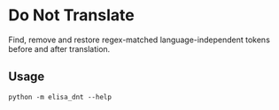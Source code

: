 # Do Not Translate

Find, remove and restore regex-matched language-independent tokens before and after translation.

## Usage

```shell
python -m elisa_dnt --help
```